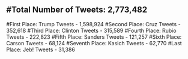 #Total Number of Tweets: 2,773,482 
---
#First Place: Trump Tweets - 1,598,924
#Second Place: Cruz Tweets - 352,618
#Third Place: Clinton Tweets - 315,589
#Fourth Place: Rubio Tweets - 222,823
#Fifth Place: Sanders Tweets - 121,257
#Sixth Place: Carson Tweets - 68,124
#Seventh Place: Kasich Tweets - 62,770
#Last Place: Jeb! Tweets - 31,386

